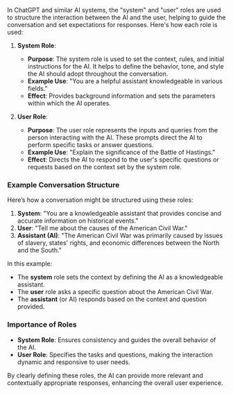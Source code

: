 In ChatGPT and similar AI systems, the "system" and "user" roles are used to structure the interaction between the AI and the user, helping to guide the conversation and set expectations for responses. Here's how each role is used:

1. **System Role**:
   - **Purpose**: The system role is used to set the context, rules, and initial instructions for the AI. It helps to define the behavior, tone, and style the AI should adopt throughout the conversation.
   - **Example Use**: "You are a helpful assistant knowledgeable in various fields."
   - **Effect**: Provides background information and sets the parameters within which the AI operates.

2. **User Role**:
   - **Purpose**: The user role represents the inputs and queries from the person interacting with the AI. These prompts direct the AI to perform specific tasks or answer questions.
   - **Example Use**: "Explain the significance of the Battle of Hastings."
   - **Effect**: Directs the AI to respond to the user's specific questions or requests based on the context set by the system role.

### Example Conversation Structure

Here’s how a conversation might be structured using these roles:

1. **System**: "You are a knowledgeable assistant that provides concise and accurate information on historical events."
2. **User**: "Tell me about the causes of the American Civil War."
3. **Assistant (AI)**: "The American Civil War was primarily caused by issues of slavery, states' rights, and economic differences between the North and the South."

In this example:
- The **system** role sets the context by defining the AI as a knowledgeable assistant.
- The **user** role asks a specific question about the American Civil War.
- The **assistant** (or AI) responds based on the context and question provided.

### Importance of Roles

- **System Role**: Ensures consistency and guides the overall behavior of the AI.
- **User Role**: Specifies the tasks and questions, making the interaction dynamic and responsive to user needs.

By clearly defining these roles, the AI can provide more relevant and contextually appropriate responses, enhancing the overall user experience.


